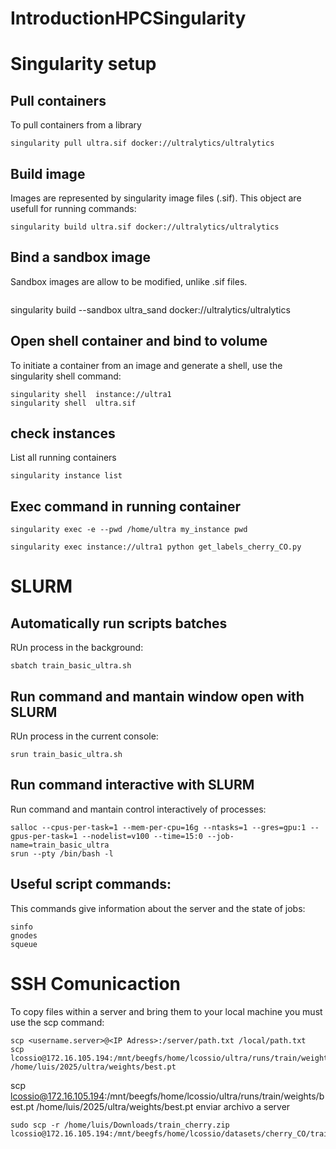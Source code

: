# IntroductionHPCSingularity

# Singularity setup
## Pull containers
To pull containers from a library
```commandline
singularity pull ultra.sif docker://ultralytics/ultralytics
```

## Build image
Images are represented by singularity image files (.sif). This object are usefull for running commands:

```commandline
singularity build ultra.sif docker://ultralytics/ultralytics
```

## Bind a sandbox image
Sandbox images are allow to be modified, unlike .sif files. 

```commandline
```
singularity build --sandbox ultra_sand docker://ultralytics/ultralytics

## Open shell container and bind to volume
To initiate a container from an image and generate a shell, use the singularity shell command:
```commandline
singularity shell  instance://ultra1
singularity shell  ultra.sif
```


## check instances
List all running containers
```commandline
singularity instance list
```


## Exec command in running container

```commandline
singularity exec -e --pwd /home/ultra my_instance pwd
```

```commandline
singularity exec instance://ultra1 python get_labels_cherry_CO.py
```

# SLURM

## Automatically run scripts batches
RUn process in the background:
```commandline
sbatch train_basic_ultra.sh
```
## Run command and mantain window open with SLURM
RUn process in the current console:
```commandline
srun train_basic_ultra.sh
```


## Run command interactive with SLURM
Run command and mantain control interactively of processes:
```commandline
salloc --cpus-per-task=1 --mem-per-cpu=16g --ntasks=1 --gres=gpu:1 --gpus-per-task=1 --nodelist=v100 --time=15:0 --job-name=train_basic_ultra
srun --pty /bin/bash -l
```
## Useful script commands:
This commands give information about the server and the state of jobs:
```commandline
sinfo
gnodes
squeue
```


# SSH Comunicaction



To copy files within a server and bring them to your local machine you must use the scp command:

```commandline
scp <username.server>@<IP Adress>:/server/path.txt /local/path.txt
scp lcossio@172.16.105.194:/mnt/beegfs/home/lcossio/ultra/runs/train/weights/best.pt /home/luis/2025/ultra/weights/best.pt
```
scp lcossio@172.16.105.194:/mnt/beegfs/home/lcossio/ultra/runs/train/weights/best.pt /home/luis/2025/ultra/weights/best.pt
enviar archivo a server

```commandline
sudo scp -r /home/luis/Downloads/train_cherry.zip  lcossio@172.16.105.194:/mnt/beegfs/home/lcossio/datasets/cherry_CO/train.zip
```






